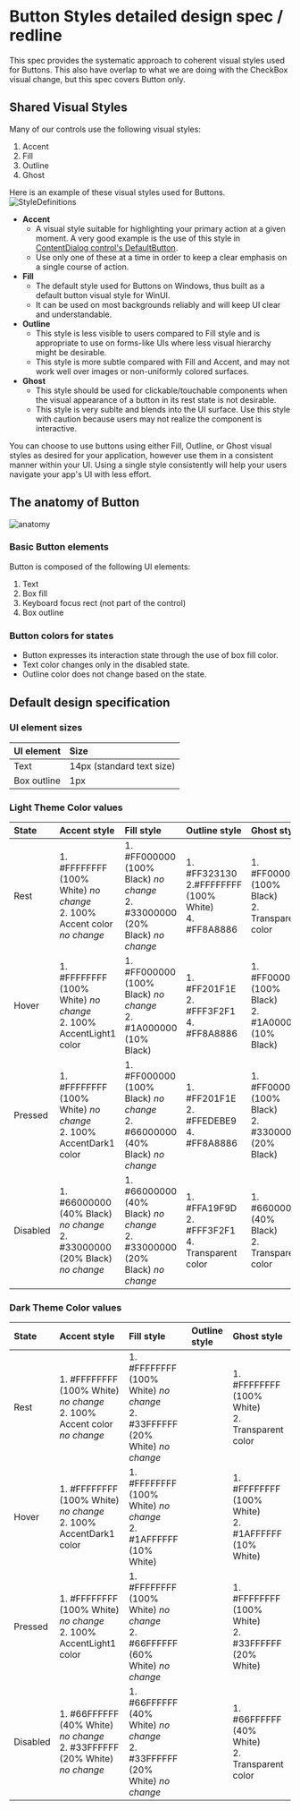 # Button Styles detailed design spec / redline
This spec provides the systematic approach to coherent visual styles used for Buttons. This also have overlap to what we are doing with the CheckBox visual change, but this spec covers Button only.

## Shared Visual Styles
Many of our controls use the following visual styles:
1. Accent
2. Fill
3. Outline
4. Ghost

Here is an example of these visual styles used for Buttons. 
![StyleDefinitions](https://github.com/microsoft/microsoft-ui-xaml-specs/blob/user/chigy/ButtonStyles/active/ButtonStyles/Images/Visibility.png)



* **Accent**
    * A visual style suitable for highlighting your primary action at a given moment. A very good example is the use of this style in [ContentDialog control's DefaultButton](https://docs.microsoft.com/en-us/windows/uwp/design/controls-and-patterns/dialogs-and-flyouts/dialogs#defaultbutton). 
    * Use only one of these at a time in order to keep a clear emphasis on a single course of action.
* **Fill**
    *  The default style used for Buttons on Windows, thus built as a default button visual style for WinUI. 
    *  It can be used on most backgrounds reliably and will keep UI clear and understandable.
* **Outline**
    * This style is less visible to users compared to Fill style and is appropriate to use on forms-like UIs where less visual hierarchy might be desirable.
    * This style is more subtle compared with Fill and Accent, and may not work well over images or non-uniformly colored surfaces.
* **Ghost**
   * This style should be used for clickable/touchable components when the visual appearance of a button in its rest state is not desirable.
   * This style is very sublte and blends into the UI surface. Use this style with caution because users may not realize the component is interactive.
   
You can choose to use buttons using either Fill, Outline, or Ghost visual styles as desired for your application, however use them in a consistent manner within your UI. Using a single style consistently will help your users navigate your app's UI with less effort.

## The anatomy of Button
![anatomy](https://github.com/microsoft/microsoft-ui-xaml-specs/blob/user/chigy/ButtonStyles/active/ButtonStyles/Images/Anatomy.png)

### Basic Button elements
Button is composed of the following UI elements:
1. Text
2. Box fill
3. Keyboard focus rect (not part of the control)
4. Box outline

### Button colors for states
* Button expresses its interaction state through the use of box fill color.
* Text color changes only in the disabled state.
* Outline color does not change based on the state.

## Default design specification
### UI element sizes

| UI element | Size | 
| :---------- | :------- |
| Text | 14px (standard text size) |
| Box outline | 1px |


### Light Theme Color values

| State | Accent style | Fill style | Outline style | Ghost style |
| :---------- | :------- | :------- | :------- | :------- |
| Rest |1. #FFFFFFFF (100% White) *no change* <br/>2. 100% Accent color *no change* |1. #FF000000 (100% Black) *no change* <br/>2. #33000000 (20% Black) *no change* |1. #FF323130 <br/>2.#FFFFFFFF (100% White) <br/>4. #FF8A8886  |1. #FF000000 (100% Black) <br/>2. Transparent color |
| Hover |1. #FFFFFFFF (100% White) *no change* <br/>2. 100% AccentLight1 color |1. #FF000000 (100% Black) *no change* <br/>2. #1A000000 (10% Black) |1. #FF201F1E <br/> 2. #FFF3F2F1 <br/>4. #FF8A8886 |1. #FF000000 (100% Black) <br/>2. #1A000000 (10% Black) |
| Pressed |1. #FFFFFFFF (100% White) *no change* <br/>2. 100% AccentDark1 color|1. #FF000000 (100% Black) *no change* <br/>2. #66000000 (40% Black) *no change*  |1. #FF201F1E <br/>2. #FFEDEBE9 <br/>4. #FF8A8886 |1. #FF000000 (100% Black) <br/>2. #33000000 (20% Black) |
| Disabled |1. #66000000 (40% Black) *no change* <br/>2. #33000000 (20% Black) *no change* |1. #66000000 (40% Black) *no change* <br/>2. #33000000 (20% Black) *no change* |1. #FFA19F9D <br/>2. #FFF3F2F1 <br/> 4. Transparent color  |1. #66000000 (40% Black) <br/>2. Transparent color |

### Dark Theme Color values

| State | Accent style | Fill style | Outline style | Ghost style |
| :---------- | :------- | :------- | :------- | :------- |
| Rest |1. #FFFFFFFF (100% White) *no change* <br/>2. 100% Accent color *no change* | 1. #FFFFFFFF (100% White) *no change* <br/>2. #33FFFFFF (20% White) *no change* |  |1. #FFFFFFFF (100% White) <br/>2. Transparent color |
| Hover |1. #FFFFFFFF (100% White) *no change* <br/>2. 100% AccentDark1 color |1. #FFFFFFFF (100% White) *no change* <br/>2. #1AFFFFFF (10% White) |  |1. #FFFFFFFF (100% White) <br/>2. #1AFFFFFF (10% White) |
| Pressed |1. #FFFFFFFF (100% White) *no change* <br/>2. 100% AccentLight1 color |1. #FFFFFFFF (100% White) *no change* <br/> 2. #66FFFFFF (60% White) *no change* |  |1. #FFFFFFFF (100% White) <br/>2. #33FFFFFF (20% White) |
| Disabled |1. #66FFFFFF (40% White) *no change* <br/>2. #33FFFFFF (20% White) *no change* |1. #66FFFFFF (40% White) *no change* <br/>2. #33FFFFFF (20% White) *no change* |  |1. #66FFFFFF (40% White) <br/>2. Transparent color |


